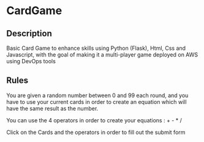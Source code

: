 # CardGame

## Description 
Basic Card Game to enhance skills using Python (Flask), Html, Css and Javascript, with the goal of making it a multi-player game deployed on AWS using DevOps tools
## Rules 

You are given a random number between 0 and 99 each round, and you have to use your current cards in order to create an equation which will have the same result as the number.

You can use the 4 operators in order to create your equations : + - * /

Click on the Cards and the operators in order to fill out the submit form

